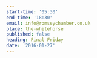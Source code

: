 ```yaml
---
start-time: '05:30'
end-time: '18:30'
email: info@romseychamber.co.uk
place: the-whitehorse
published: false
heading: Final Friday
date: '2016-01-27'
---
```

